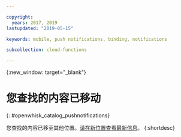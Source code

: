 ```yaml
---

copyright:
  years: 2017, 2019
lastupdated: "2019-05-15"

keywords: mobile, push notifications, binding, notifications

subcollection: cloud-functions

---
```


{:new_window: target="_blank"}
# 您查找的内容已移动
{: #openwhisk_catalog_pushnotifications}

您查找的内容已移至其他位置。[请在新位置查看最新信息](/docs/openwhisk?topic=cloud-functions-pkg_push_notifications)。
{:shortdesc}

